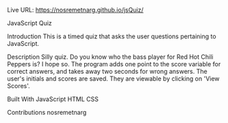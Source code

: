 Live URL: https://nosremetnarg.github.io/jsQuiz/

JavaScript Quiz

Introduction
This is a timed quiz that asks the user questions pertaining to JavaScript.

Description
Silly quiz. Do you know who the bass player for Red Hot Chili Peppers is? I hope so. 
The program adds one point to the score variable for correct answers, and takes away two seconds for wrong answers. 
The user's initials and scores are saved. They are viewable by clicking on 'View Scores'.

Built With
JavaScript
HTML
CSS

Contributions
nosremetnarg
